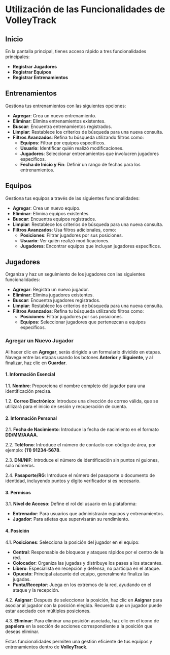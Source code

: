 # Utilización de las Funcionalidades de VolleyTrack

## Inicio

En la pantalla principal, tienes acceso rápido a tres funcionalidades principales:

- **Registrar Jugadores**
- **Registrar Equipos**
- **Registrar Entrenamientos**

## Entrenamientos

Gestiona tus entrenamientos con las siguientes opciones:

- **Agregar**: Crea un nuevo entrenamiento.
- **Eliminar**: Elimina entrenamientos existentes.
- **Buscar**: Encuentra entrenamientos registrados.
- **Limpiar**: Restablece los criterios de búsqueda para una nueva consulta.
- **Filtros Avanzados**: Refina tu búsqueda utilizando filtros como:
  - **Equipos**: Filtrar por equipos específicos.
  - **Usuario**: Identificar quién realizó modificaciones.
  - **Jugadores**: Seleccionar entrenamientos que involucren jugadores específicos.
  - **Fecha de Inicio y Fin**: Definir un rango de fechas para los entrenamientos.

## Equipos

Gestiona tus equipos a través de las siguientes funcionalidades:

- **Agregar**: Crea un nuevo equipo.
- **Eliminar**: Elimina equipos existentes.
- **Buscar**: Encuentra equipos registrados.
- **Limpiar**: Restablece los criterios de búsqueda para una nueva consulta.
- **Filtros Avanzados**: Usa filtros adicionales, como:
  - **Posiciones**: Filtrar jugadores por sus posiciones.
  - **Usuario**: Ver quién realizó modificaciones.
  - **Jugadores**: Encontrar equipos que incluyan jugadores específicos.

## Jugadores

Organiza y haz un seguimiento de los jugadores con las siguientes funcionalidades:

- **Agregar**: Registra un nuevo jugador.
- **Eliminar**: Elimina jugadores existentes.
- **Buscar**: Encuentra jugadores registrados.
- **Limpiar**: Restablece los criterios de búsqueda para una nueva consulta.
- **Filtros Avanzados**: Refina tu búsqueda utilizando filtros como:
  - **Posiciones**: Filtrar jugadores por sus posiciones.
  - **Equipos**: Seleccionar jugadores que pertenezcan a equipos específicos.

### Agregar un Nuevo Jugador

Al hacer clic en **Agregar**, serás dirigido a un formulario dividido en etapas. Navega entre las etapas usando los botones **Anterior** y **Siguiente**, y al finalizar, haz clic en **Guardar**.

#### 1. Información Esencial

1.1. **Nombre**: Proporciona el nombre completo del jugador para una identificación precisa.

1.2. **Correo Electrónico**: Introduce una dirección de correo válida, que se utilizará para el inicio de sesión y recuperación de cuenta.

#### 2. Información Personal

2.1. **Fecha de Nacimiento**: Introduce la fecha de nacimiento en el formato **DD/MM/AAAA**.

2.2. **Teléfono**: Introduce el número de contacto con código de área, por ejemplo: **(11) 91234-5678**.

2.3. **DNI/NIF**: Introduce el número de identificación sin puntos ni guiones, solo números.

2.4. **Pasaporte/RG**: Introduce el número del pasaporte o documento de identidad, incluyendo puntos y dígito verificador si es necesario.

#### 3. Permisos

3.1. **Nivel de Acceso**: Define el rol del usuario en la plataforma:

- **Entrenador**: Para usuarios que administrarán equipos y entrenamientos.
- **Jugador**: Para atletas que supervisarán su rendimiento.

#### 4. Posición

4.1. **Posiciones**: Selecciona la posición del jugador en el equipo:

- **Central**: Responsable de bloqueos y ataques rápidos por el centro de la red.
- **Colocador**: Organiza las jugadas y distribuye los pases a los atacantes.
- **Líbero**: Especialista en recepción y defensa, no participa en el ataque.
- **Opuesto**: Principal atacante del equipo, generalmente finaliza las jugadas.
- **Punta/Receptor**: Juega en los extremos de la red, ayudando en el ataque y la recepción.

4.2. **Asignar**: Después de seleccionar la posición, haz clic en **Asignar** para asociar al jugador con la posición elegida. Recuerda que un jugador puede estar asociado con múltiples posiciones.

4.3. **Eliminar**: Para eliminar una posición asociada, haz clic en el icono de **papelera** en la sección de acciones correspondiente a la posición que deseas eliminar.

Estas funcionalidades permiten una gestión eficiente de tus equipos y entrenamientos dentro de **VolleyTrack**.
